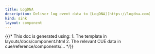 ```yaml
---
title: LogDNA
description: Deliver log event data to [LogDNA](https://logdna.com)
kind: sink
layout: component
---
```


{{/* This doc is generated using:
     1. The template in layouts/docs/component.html
     2. The relevant CUE data in cue/reference/components/... */}}
